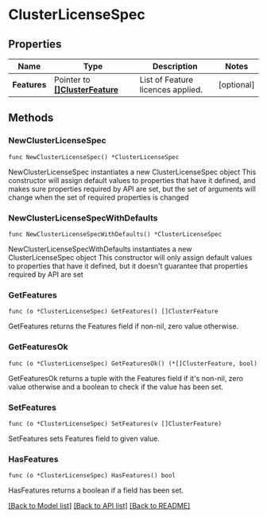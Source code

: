 # ClusterLicenseSpec

## Properties

Name | Type | Description | Notes
------------ | ------------- | ------------- | -------------
**Features** | Pointer to [**[]ClusterFeature**](ClusterFeature.md) | List of Feature licences applied. | [optional] 

## Methods

### NewClusterLicenseSpec

`func NewClusterLicenseSpec() *ClusterLicenseSpec`

NewClusterLicenseSpec instantiates a new ClusterLicenseSpec object
This constructor will assign default values to properties that have it defined,
and makes sure properties required by API are set, but the set of arguments
will change when the set of required properties is changed

### NewClusterLicenseSpecWithDefaults

`func NewClusterLicenseSpecWithDefaults() *ClusterLicenseSpec`

NewClusterLicenseSpecWithDefaults instantiates a new ClusterLicenseSpec object
This constructor will only assign default values to properties that have it defined,
but it doesn't guarantee that properties required by API are set

### GetFeatures

`func (o *ClusterLicenseSpec) GetFeatures() []ClusterFeature`

GetFeatures returns the Features field if non-nil, zero value otherwise.

### GetFeaturesOk

`func (o *ClusterLicenseSpec) GetFeaturesOk() (*[]ClusterFeature, bool)`

GetFeaturesOk returns a tuple with the Features field if it's non-nil, zero value otherwise
and a boolean to check if the value has been set.

### SetFeatures

`func (o *ClusterLicenseSpec) SetFeatures(v []ClusterFeature)`

SetFeatures sets Features field to given value.

### HasFeatures

`func (o *ClusterLicenseSpec) HasFeatures() bool`

HasFeatures returns a boolean if a field has been set.


[[Back to Model list]](../README.md#documentation-for-models) [[Back to API list]](../README.md#documentation-for-api-endpoints) [[Back to README]](../README.md)


